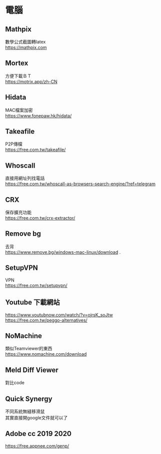 # 電腦  

## Mathpix  
數學公式截圖轉latex   
https://mathpix.com  

## Mortex  
方便下載ＢＴ  
https://motrix.app/zh-CN  

## Hidata
MAC檔案加密  
https://www.fonepaw.hk/hidata/

## Takeafile
P2P傳檔  
https://free.com.tw/takeafile/  

## Whoscall
直接用網址列找電話  
https://free.com.tw/whoscall-as-browsers-search-engine/?ref=telegram   

## CRX
保存擴充功能  
https://free.com.tw/crx-extractor/  

## Remove bg  
去背  
https://www.remove.bg/windows-mac-linux/download . 

## SetupVPN
VPN  
https://free.com.tw/setupvpn/  

## Youtube 下載網站   
https://www.youtubnow.com/watch/?v=ojrsK_soJtw  
https://free.com.tw/peggo-alternatives/  

## NoMachine
類似Teamviewer的東西  
https://www.nomachine.com/download  

## Meld Diff Viewer
對比code  

## Quick Synergy 
不同系統無縫移滑鼠  
其實直接開google文件就可以了  

## Adobe cc 2019 2020
https://free.appnee.com/genp/

